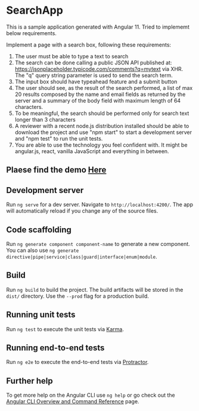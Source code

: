 # SearchApp

This is a sample application generated with Angular 11. Tried to implememt below requirements.

Implement a page with a search box, following these requirements: 
1. The user must be able to type a text to search 
2. The search can be done calling a public JSON API published at: https://jsonplaceholder.typicode.com/comments?q=mytext via XHR. The "q" query string parameter is used to send the search term. 
3. The input box should have typeahead feature and a submit button 
4. The user should see, as the result of the search performed, a list of max 20 results composed by the name and email fields as returned by the server and a summary of the body field with maximum length of 64 characters. 
5. To be meaningful, the search should be performed only for search text longer than 3 characters 
6. A reviewer with a recent node.js distribution installed should be able to download the project and use "npm start" to start a development server and "npm test" to run the unit tests. 
7. You are able to use the technology you feel confident with. It might be angular.js, react, vanilla JavaScript and everything in between. 

## Plaese find the demo [Here](https://aswathy950.github.io/search-app/search/)

## Development server

Run `ng serve` for a dev server. Navigate to `http://localhost:4200/`. The app will automatically reload if you change any of the source files.

## Code scaffolding

Run `ng generate component component-name` to generate a new component. You can also use `ng generate directive|pipe|service|class|guard|interface|enum|module`.

## Build

Run `ng build` to build the project. The build artifacts will be stored in the `dist/` directory. Use the `--prod` flag for a production build.

## Running unit tests

Run `ng test` to execute the unit tests via [Karma](https://karma-runner.github.io).

## Running end-to-end tests

Run `ng e2e` to execute the end-to-end tests via [Protractor](http://www.protractortest.org/).

## Further help

To get more help on the Angular CLI use `ng help` or go check out the [Angular CLI Overview and Command Reference](https://angular.io/cli) page.
